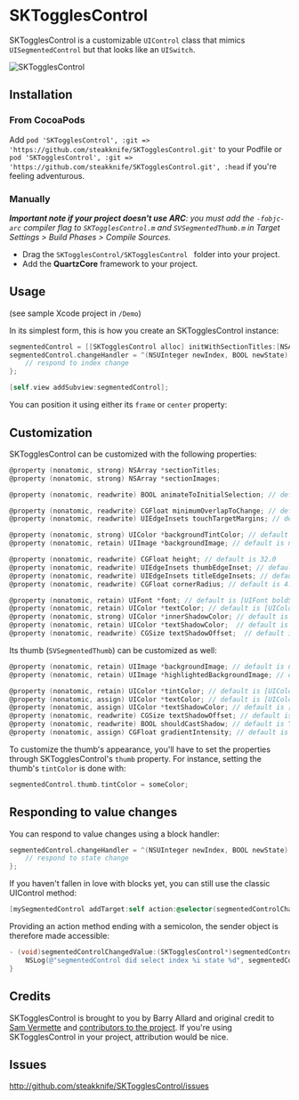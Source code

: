 # SKTogglesControl

SKTogglesControl is a customizable `UIControl` class that mimics `UISegmentedControl` but that looks like an `UISwitch`.

![SKTogglesControl](http://content.screencast.com/users/zxcvxzcvxcv/folders/Jing/media/b1de187e-36aa-45c8-891b-ab8b9ab89941/00000112.png)

## Installation

### From CocoaPods

Add `pod 'SKTogglesControl', :git => 'https://github.com/steakknife/SKTogglesControl.git'` to your Podfile or `pod 'SKTogglesControl', :git => 'https://github.com/steakknife/SKTogglesControl.git', :head` if you're feeling adventurous.

### Manually

_**Important note if your project doesn't use ARC**: you must add the `-fobjc-arc` compiler flag to `SKTogglesControl.m` and `SVSegmentedThumb.m` in Target Settings > Build Phases > Compile Sources._

* Drag the `SKTogglesControl/SKTogglesControl ` folder into your project. 
* Add the **QuartzCore** framework to your project.

## Usage

(see sample Xcode project in `/Demo`)

In its simplest form, this is how you create an SKTogglesControl instance:

```objective-c
segmentedControl = [[SKTogglesControl alloc] initWithSectionTitles:[NSArray arrayWithObjects:@"Section 1", @"Section 2", nil]];
segmentedControl.changeHandler = ^(NSUInteger newIndex, BOOL newState) {
    // respond to index change
};

[self.view addSubview:segmentedControl];
```

You can position it using either its `frame` or `center` property:

## Customization

SKTogglesControl can be customized with the following properties:

```objective-c
@property (nonatomic, strong) NSArray *sectionTitles;
@property (nonatomic, strong) NSArray *sectionImages;

@property (nonatomic, readwrite) BOOL animateToInitialSelection; // default is NO

@property (nonatomic, readwrite) CGFloat minimumOverlapToChange; // default is 0.66 - Only snap to a new segment if the thumb overlaps it by this fraction
@property (nonatomic, readwrite) UIEdgeInsets touchTargetMargins; // default is UIEdgeInsetsMake(0, 0, 0, 0) - Enlarge touch target of control

@property (nonatomic, strong) UIColor *backgroundTintColor; // default is [UIColor colorWithWhite:0.1 alpha:1]
@property (nonatomic, retain) UIImage *backgroundImage; // default is nil

@property (nonatomic, readwrite) CGFloat height; // default is 32.0
@property (nonatomic, readwrite) UIEdgeInsets thumbEdgeInset; // default is UIEdgeInsetsMake(2, 2, 3, 2)
@property (nonatomic, readwrite) UIEdgeInsets titleEdgeInsets; // default is UIEdgeInsetsMake(0, 10, 0, 10)
@property (nonatomic, readwrite) CGFloat cornerRadius; // default is 4.0

@property (nonatomic, retain) UIFont *font; // default is [UIFont boldSystemFontOfSize:15]
@property (nonatomic, retain) UIColor *textColor; // default is [UIColor grayColor];
@property (nonatomic, strong) UIColor *innerShadowColor; // default is [UIColor colorWithWhite:0 alpha:0.8]
@property (nonatomic, retain) UIColor *textShadowColor;  // default is [UIColor blackColor]
@property (nonatomic, readwrite) CGSize textShadowOffset;  // default is CGSizeMake(0, -1)
```

Its thumb (`SVSegmentedThumb`) can be customized as well: 

```objective-c
@property (nonatomic, retain) UIImage *backgroundImage; // default is nil;
@property (nonatomic, retain) UIImage *highlightedBackgroundImage; // default is nil;

@property (nonatomic, retain) UIColor *tintColor; // default is [UIColor grayColor]
@property (nonatomic, assign) UIColor *textColor; // default is [UIColor whiteColor]
@property (nonatomic, assign) UIColor *textShadowColor; // default is [UIColor blackColor]
@property (nonatomic, readwrite) CGSize textShadowOffset; // default is CGSizeMake(0, -1)
@property (nonatomic, readwrite) BOOL shouldCastShadow; // default is YES (NO when backgroundImage is set)
@property (nonatomic, assign) CGFloat gradientIntensity; // default is 0.15
```

To customize the thumb's appearance, you'll have to set the properties through SKTogglesControl's `thumb` property. For instance, setting the thumb's `tintColor` is done with:

```objective-c
segmentedControl.thumb.tintColor = someColor;
```

## Responding to value changes

You can respond to value changes using a block handler:

```objective-c
segmentedControl.changeHandler = ^(NSUInteger newIndex, BOOL newState) {
    // respond to state change
};
```

If you haven't fallen in love with blocks yet, you can still use the classic UIControl method:

```objective-c
[mySegmentedControl addTarget:self action:@selector(segmentedControlChangedValue:) forControlEvents:UIControlEventValueChanged];
```

Providing an action method ending with a semicolon, the sender object is therefore made accessible:

```objective-c
- (void)segmentedControlChangedValue:(SKTogglesControl*)segmentedControl {
	NSLog(@"segmentedControl did select index %i state %d", segmentedControl.newIndex, segmentedControl.newState);
}
```

## Credits

SKTogglesControl is brought to you by Barry Allard and original credit to [Sam Vermette](http://samvermette.com) and [contributors to the project](https://github.com/steakknife/SKTogglesControl/contributors).  If you're using SKTogglesControl in your project, attribution would be nice. 

## Issues

http://github.com/steakknife/SKTogglesControl/issues

